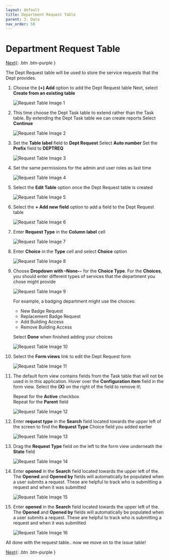 ```yaml
---
layout: default
title: Department Request Table
parent: 3. Data
nav_order: 50
---
```


# Department Request Table

[Next][NEXT]{: .btn .btn-purple }

The Dept Request table will be used to store the service requests that the Dept provides.

1. Choose the **(+) Add** option to add the Dept Request table
    Next, select **Create from an existing table**

    ![Request Table Image 1](/docs/images/req_1.png)

2. This time choose the Dept Task table to extend rather than the Task table. By extending the Dept Task table we can create reports
    Select **Continue**

    ![Request Table Image 2](/docs/images/req_2.png)

3. Set the **Table label** field to **Dept Request** 
    Select **Auto number**
    Set the **Prefix** field to **DEPTREQ**

    ![Request Table Image 3](/docs/images/req_3.png)

4. Set the same permissions for the admin and user roles as last time
    
    ![Request Table Image 4](/docs/images/base_8.png)

5. Select the **Edit Table** option once the Dept Request table is created

    ![Request Table Image 5](/docs/images/req_4.png)

6. Select the **+ Add new field** option to add a field to the Dept Request table

    ![Request Table Image 6](/docs/images/req_5.png)

7. Enter **Request Type** in the **Column label** cell

    ![Request Table Image 7](/docs/images/req_6.png)

8. Enter **Choice** in the **Type** cell and select **Choice** option

    ![Request Table Image 8](/docs/images/req_7.png)

9. Choose **Dropdown with –None--** for the **Choice Type**. For the **Choices**, you should enter different types of services that the department you chose might provide

    ![Request Table Image 9](/docs/images/req_8.png)

    For example, a badging department might use the choices:

    - New Badge Request
    - Replacement Badge Request
    - Add Building Access
    - Remove Building Access
    
    Select **Done** when finished adding your choices

    ![Request Table Image 10](/docs/images/req_9.png)

10. Select the **Form views** link to edit the Dept Request form

    ![Request Table Image 11](/docs/images/req_10.png)

11. The default form view contains fields from the Task table that will not be used in in this application. Hover over the **Configuration item** field in the form view. Select the **(X)** on the right of the field to remove it\

    Repeat for the **Active** checkbox\
    Repeat for the **Parent** field

    ![Request Table Image 12](/docs/images/req_11.png)

12. Enter **request type** in the **Search** field located towards the upper left of the screen to find the **Request Type** Choice field you added earlier

    ![Request Table Image 13](/docs/images/req_12.png)

13. Drag the **Request Type** field on the left to the form view underneath the **State** field

    ![Request Table Image 14](/docs/images/req_13.png)

14. Enter **opened** in the **Search** field located towards the upper left of the. The **Opened** and **Opened by** fields will automatically be populated when a user submits a request. These are helpful to track who is submitting a request and when it was submitted

    ![Request Table Image 15](/docs/images/req_14.png)

15. Enter **opened** in the **Search** field located towards the upper left of the. The **Opened** and **Opened by** fields will automatically be populated when a user submits a request. These are helpful to track who is submitting a request and when it was submitted

    ![Request Table Image 16](/docs/images/req_15.png)

All done with the request table.. now we move on to the issue table!

[Next][NEXT]{: .btn .btn-purple }

[NEXT]: ../../exercise_3_data_model/50_dept_issue_table